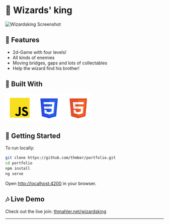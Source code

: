 # :crown: Wizards' king

![Wizardsking Screenshot](img/wizard.avif)

## :sunflower: Features

- 2d-Game with four levels!
- All kinds of enemies 
- Moving bridges, gaps and lots of collectables
- Help the wizard find his brother!

## :toolbox: Built With

![Javascript](img/javascript.png)
![CSS](img/css.png)
![Html](img/html.png)

## :seedling: Getting Started

To run locally:

```bash
git clone https://github.com/thmber/portfolio.git
cd portfolio
npm install
ng serve
```

Open [http://localhost:4200](http://localhost:4200) in your browser.

## :notes: Live Demo

Check out the live join: [thmahler.net/wizardsking](thmahler.net/wizardsking)

---
